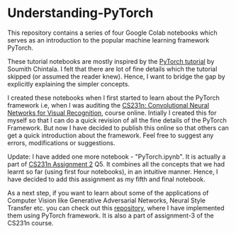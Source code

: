 # Understanding-PyTorch
This repository contains a series of four Google Colab notebooks which serves as an introduction to the popular machine learning framework PyTorch.

These tutorial notebooks are mostly inspired by the [PyTorch tutorial](https://pytorch.org/tutorials/beginner/deep_learning_60min_blitz.html) by Soumith Chintala. I felt that there are lot of fine details which the tutorial skipped (or assumed the reader knew). Hence, I want to bridge the gap by explicitly explaining the simpler concepts.  

I created these notebooks when I first started to learn about the PyTorch framework i.e, when I was auditing the [CS231n: Convolutional Neural Networks for Visual Recognition](http://cs231n.stanford.edu/), course online. Intially I created this for myself so that I can do a quick revision of all the fine details of the PyTorch Framework. But now I have decided to publish this online so that others can get a quick introduction about the framework. Feel free to suggest any errors, modifications or suggestions.

Update: I have added one more notebook - "PyTorch.ipynb". It is actually a part of [CS231n Assignment 2](https://cs231n.github.io/assignments2020/assignment2/) Q5. It combines all the concepts that we had learnt so far (using first four notebooks), in an intuitive manner. Hence, I have decided to add this assignment as my fifth and final notebook.

As a next step, if you want to learn about some of the applications of Computer Vision like Generative Adversarial Networks, Neural Style Transfer etc. you can check out this [repository](https://github.com/Darshansingh11/CS231n-Assignment3-CV-Applications), where I have implemented them using PyTorch framework. It is also a part of assignment-3 of the CS231n course.  
